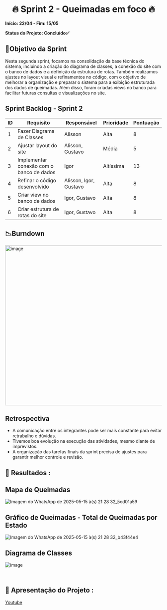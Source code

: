 <h1 align="center"> 🔥 Sprint 2 - Queimadas em foco 🔥 </h1>

**Início: 22/04 - Fim: 15/05**

**Status do Projeto: Concluído✅**

<span id="objetivo">
  
## 📌Objetivo da Sprint
Nesta segunda sprint, focamos na consolidação da base técnica do sistema, incluindo a criação do diagrama de classes, a conexão do site com o banco de dados e a definição da estrutura de rotas. Também realizamos ajustes no layout visual e refinamentos no código, com o objetivo de melhorar a organização e preparar o sistema para a exibição estruturada dos dados de queimadas. Além disso, foram criadas views no banco para facilitar futuras consultas e visualizações no site.
<br>

## Sprint Backlog - Sprint 2

| ID  | Requisito                                 | Responsável             | Prioridade   | Pontuação |
|-----|--------------------------------------------|-------------------------|--------------|-----------|
| 1   | Fazer Diagrama de Classes                  | Alisson                 | Alta         | 8         |
| 2   | Ajustar layout do site                     | Alisson, Gustavo        | Média        | 5         |
| 3   | Implementar conexão com o banco de dados   | Igor                    | Altíssima    | 13        |
| 4   | Refinar o código desenvolvido              | Alisson, Igor, Gustavo  | Alta         | 8         |
| 5   | Criar view no banco de dados               | Igor, Gustavo           | Alta         | 8         |
| 6   | Criar estrutura de rotas do site           | Igor, Gustavo           | Alta         | 8         |




## 📉Burndown

<img width="513" alt="image" src="">


</br>

## Retrospectiva

* A comunicação entre os integrantes pode ser mais constante para evitar retrabalho e dúvidas.
* Tivemos boa evolução na execução das atividades, mesmo diante de imprevistos.
* A organização das tarefas finais da sprint precisa de ajustes para garantir melhor controle e revisão.

  

## 🔗 Resultados :
## Mapa de Queimadas
![Imagem do WhatsApp de 2025-05-15 à(s) 21 28 32_5cd01a59](https://github.com/user-attachments/assets/c275f295-8959-49c2-8fbd-9e35e6837b8d)

## Gráfico de Queimadas - Total de Queimadas por Estado
![Imagem do WhatsApp de 2025-05-15 à(s) 21 28 32_b43f44e4](https://github.com/user-attachments/assets/91ca1210-a354-4a6a-8f90-1cf50d182e32)



## Diagrama de Classes
![image](https://github.com/user-attachments/assets/763151b3-abb5-424d-9fa3-9137e1638fe8)


<br>

## 🎥 Apresentação do Projeto :

<a href="https://www.youtube.com/watch?v=l6zIjvPT66c">Youtube</a>

<br>

